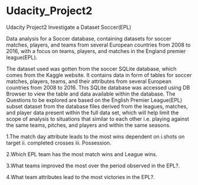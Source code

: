 # Udacity_Project2
Udacity Project2 Investigate a Dataset Soccer(EPL)

Data analysis for a Soccer database, containing datasets for soccer matches, players, and teams from several European countries from 2008 to 2016, with a focus on teams, players, and matches in the England premier league(EPL).

The dataset used was gotten from the soccer SQLite database, which comes from the Kaggle website. It contains data in form of tables for soccer matches, players, teams, and their attributes from several European countries from 2008 to 2016. This SQLite database was accessed using DB Browser to view the table and data available within the database. The Questions to be explored are based on the English Premier League(EPL) subset dataset from the database files derived from the leagues, matches, and player data present within the full data set, which will help limit the scope of analysis to situations that similar to each other i.e. playing against the same teams, pitches, and players and within the same seasons.

1.The match day attribute leads to the most wins dependent on i.shots on target ii. completed crosses iii. Possession.

2.Which EPL team has the most match wins and League wins.

3.What teams improved the most over the period observed in the EPL?.

4.What team attributes lead to the most victories in the EPL?.

